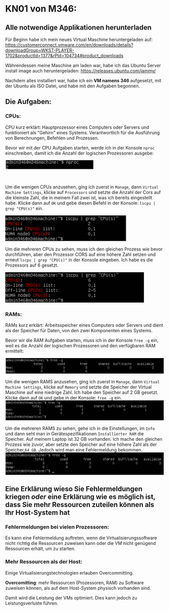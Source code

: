# KN01 von M346:
## Alle notwendige Applikationen herunterladen
Für Beginn habe ich mein neues Virtual Maschine heruntergeladen auf: https://customerconnect.vmware.com/en/downloads/details?downloadGroup=WKST-PLAYER-1702&productId=1377&rPId=104734#product_downloads

Währendessen meine Maschine am laden war, habe ich das Ubuntu Server install image auch heruntergeladen: https://releases.ubuntu.com/jammy/

Nachdem alles installiert war, habe ich ein <b>VM namens 346</b> aufgesetzt, mit der Ubuntu als ISO Datei, und habe mit den Aufgaben begonnen.

## Die Aufgaben:
### CPUs:
CPU kurz erklärt: Hauptprozessor eines Computers oder Servers und funktioniert als "Gehirn" eines Systems. Verantwortlich für die Ausführung von Berechnungen, Befehlen und Prozessen.<br />

Bevor wir mit der CPU Aufgaben starten, werde ich in der Konsole ```nproc``` einschreiben, damit ich die Anzahl der logischen Prozessoren ausgebe:

![CPU - Anzahl der logischen Prozessoren - Pic](https://github.com/aabishtkhh/m346-aabish/blob/main/KN01/CPU-AnzahlDerLogischenProzessoren.png)

<br />

Um die wenigen CPUs anzusehen, ging ich zuerst in ```Manage```, dann ```Virtual Machine Settings```, klicke auf ```Processors``` und setzte die Anzahl der Cors auf die kleinste Zahl, die in meinem Fall zwei ist, was ich bereits eingestellt habe. Klicke dann auf ```OK``` und gebe diesen Befehl in der Konsole: ```lscpu | grep "CPU(s)"``` ein.

![CPU - Weniger CPUs anzeigen - Pic](https://github.com/aabishtkhh/m346-aabish/blob/main/KN01/CPU-WenigerCPUsZeigen.png)

Um die mehreren CPUs zu sehen, muss ich den gleichen Prozess wie bevor durchführen, aber den Prozessor CORS auf eine höhere Zahl setzen und erneut ```lscpu | grep "CPU(s)"``` in der Konsole eingeben. Ich habe es die Prozessors auf 6 gesetzt.

![CPU - Mehreren CPUs anzeigen - Pic](https://github.com/aabishtkhh/m346-aabish/blob/main/KN01/CPU-MehrerenCPUsZeigen.png)

### RAMs:
RAMs kurz erklärt: Arbeitsspeicher eines Computers oder Servers und dient als der Speicher für Daten, von den zwei Komponenten eines Systems. 
<br />

Bevor wir die RAM Aufgaben starten, muss ich in der Konsole ```free -g``` ein, weil es die Anzahl der logischen Prozessoren und den verfügbaren RAM ermittelt:

![RAM- ANzahl Speicher Anfang](https://github.com/aabishtkhh/m346-aabish/blob/main/KN01/RAM-AnzahlSpeicherAnfang.png)

Um die wenigen RAMS anzusehen, ging ich zuerst in ```Manage```, dann ```Virtual Machine Settings```, klicke auf ```Memory``` und setzte die Speicher der Virtual Maschine auf eine niedrige Zahl. Ich habe den Speicher auf 2 GB gesetzt. Klicke dann auf ```OK``` und gebe in der Konsole: ```free -g``` ein.
![RAM - Weniger RAMS anzeigen - Pic](https://github.com/aabishtkhh/m346-aabish/blob/main/KN01/RAMWenigerRAMsZeigen.png)

Um die mehreren RAMS zu sehen, gehe ich in die Einstellungen, im ```Info``` und dann seht man in Gerätespezifikationen ```Installierter RAM``` die Speicher. Auf meinem Laptop ist 32 GB vorhanden. Ich mache den gleichen Prozess wie zuvor, aber setzte den Speicher auf eine höhere Zahl als der Speicher,```64 GB```. Jedoch wird man eine Fehlermeldung bekommen.
![RAM - Mehreren RAMs anzeigen - Pic](https://github.com/aabishtkhh/m346-aabish/blob/main/KN01/RAM-MehrerenRAMsZeigen.png)

## Eine Erklärung wieso Sie Fehlermeldungen kriegen *oder* eine Erklärung wie es möglich ist, dass Sie mehr Ressourcen zuteilen können als Ihr Host-System hat
### Fehlermeldungen bei vielen Prozessoren: 
Es kann eine Fehlermeldung auftreten, wenn die Virtualisierungssoftware nicht richtig die Ressourcen zuweisen kann oder die VM nicht genügend Ressourcen erhält, um zu starten.

### Mehr Ressourcen als der Host: 
Einige Virtualisierungstechnologien erlauben Overcommitting.

<b>Overcomitting</b>: mehr Ressourcen (Prozessoren, RAM) zu Software zuweisen können, als auf dem Host-System physisch vorhanden sind.

Damit wird die Leistung der VMs optimiert. Dies kann jedoch zu Leistungsverluste führen.

